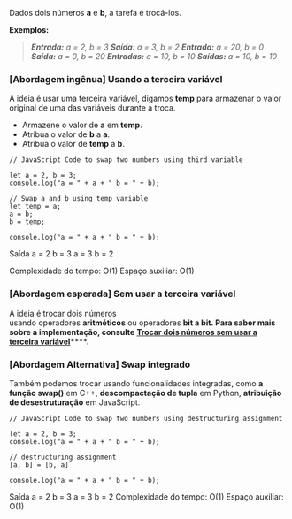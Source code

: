 
Dados dois números **a** e **b**, a tarefa é trocá-los.

**Exemplos:**
> **_Entrada:_** _a = 2, b = 3_
> **_Saída:_** _a = 3, b = 2_
> **_Entrada:_** _a = 20, b = 0_
> **_Saída:_** _a = 0, b = 20_
> **_Entradas:_** _a = 10, b = 10_
> **_Saídas:_** _a = 10, b = 10_

### [Abordagem ingênua] Usando a terceira variável

A ideia é usar uma terceira variável, digamos **temp** para armazenar o valor original de uma das variáveis durante a troca.
- Armazene o valor de **a** em **temp**.
- Atribua o valor de **b** a **a**.
- Atribua o valor de **temp** a **b**.

```
// JavaScript Code to swap two numbers using third variable

let a = 2, b = 3;
console.log("a = " + a + " b = " + b);   

// Swap a and b using temp variable
let temp = a;
a = b;
b = temp;

console.log("a = " + a + " b = " + b);
```

Saída
a = 2 b = 3
a = 3 b = 2

Complexidade do tempo: O(1)
Espaço auxiliar: O(1)


### [Abordagem esperada] Sem usar a terceira variável

A ideia é trocar dois números usando operadores **aritméticos** ou operadores **bit a bit. Para saber mais sobre a implementação, consulte** **[Trocar dois números sem usar a terceira variável](https://www.geeksforgeeks.org/swap-two-numbers-without-using-temporary-variable/)****.**

### [Abordagem Alternativa] Swap integrado

Também podemos trocar usando funcionalidades integradas, como **a função swap()** em C++, **descompactação de tupla** em Python, **atribuição de desestruturação** em JavaScript.

```
// JavaScript Code to swap two numbers using destructuring assignment

let a = 2, b = 3;
console.log("a = " + a + " b = " + b);   

// destructuring assignment
[a, b] = [b, a]

console.log("a = " + a + " b = " + b);
```

Saída
a = 2 b = 3
a = 3 b = 2
Complexidade do tempo: O(1)
Espaço auxiliar: O(1)
